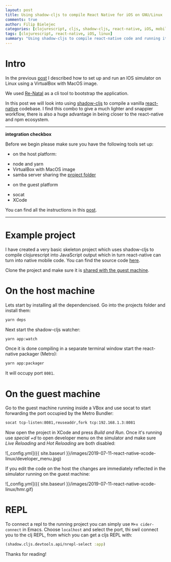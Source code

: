 ```yaml
---
layout: post
title: Using shadow-cljs to compile React Native for iOS on GNU/Linux
comments: true
author: Filip Bielejec
categories: [clojurescript, cljs, shadow-cljs, react-native, iOS, mobile, linux, xcode, virtualbox ]
tags: [clojurescript, react-native, iOS, linux]
summary: "Using shadow-cljs to compile react-native code and running it on an iOS simulator under GNU/Linux"
---
```


# <a name="intro">Intro</a>

In the previous [post](https://www.blog.nodrama.io/running-xcode-on-linux/) I described how to set up and run an IOS simulator on Linux using a VirtualBox with MacOS image.

We used [Re-Natal](https://github.com/drapanjanas/re-natal) as a cli tool to bootstrap the application.

In this post we will look into using [shadow-cljs](https://github.com/shadow-cljs/) to compile a vanilla [react-native](https://facebook.github.io/react-native/) codebase.
I find this combo to give a much lighter and snappier workflow, there is also a huge advantage in being closer to the react-native and npm ecosystem.

---
**integration checkbox**

Before we begin please make sure you have the following tools set up:

* on the host platform:
 - node and yarn
 - VirtualBox with MacOS image
 - samba server sharing the [project folder](#project)
* on the guest platform
 - socat
 - XCode

You can find all the instructions in this [post](https://www.blog.nodrama.io/running-xcode-on-linux/).

---

# <a name="project">Example project</a>

I have created a very basic skeleton project which uses shadow-cljs to compile clojurescript into JavaScript output which in turn react-native can turn into native mobile code.
You can find the source code [here](https://github.com/fbielejec/shadow-cljs-react-native).

Clone the project and make sure it is [shared with the guest machine](https://www.blog.nodrama.io/running-xcode-on-linux/#sharing-folder).

# <a name="host">On the host machine</a>

Lets start by installing all the dependencised.
Go into the projects folder and install them:

```bash
yarn deps
```

Next start the shadow-cljs watcher:

```bash
yarn app:watch
```

Once it is done compiling in a separate terminal window start the react-native packager (Metro):

```bash
yarn app:packager
```

It will occupy port `8081`.

# <a name="guest">On the guest machine</a>

Go to the guest machine running inside a VBox and use socat to start forwarding the port occupied by the Metro Bundler:

```bash
socat tcp-listen:8081,reuseaddr,fork tcp:192.168.1.3:8081
```

Now open the project in XCode and press *Build and Run*.
Once it's running use *special +d* to open developer menu on the simulator and make sure _Live Reloading_ and _Hot Reloading_ are both disabled:

![_config.yml]({{ site.baseurl }}/images/2019-07-11-react-native-xcode-linux/developer_menu.jpg)

If you edit the code on the host the changes are immediately reflected in the simulator running on the guest machine:

![_config.yml]({{ site.baseurl }}/images/2019-07-11-react-native-xcode-linux/hmr.gif)

# <a name="repl">REPL</a>

To connect a repl to the running project you can simply use `M+x cider-connect` in Emacs.
Choose `localhost` and select the port, thi swil connect you to the clj REPL, from which you can get a cljs REPL with:

```clojure
(shadow.cljs.devtools.api/nrepl-select :app)
```

Thanks for reading!
